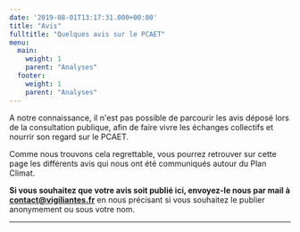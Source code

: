```yaml
---
date: '2019-08-01T13:17:31.000+00:00'
title: "Avis"
fulltitle: "Quelques avis sur le PCAET"
menu:
  main:
    weight: 1
    parent: "Analyses"
  footer:
    weight: 1
    parent: "Analyses"
---
```


A notre connaissance, il n'est pas possible de parcourir les avis déposé lors de la consultation publique, afin de faire vivre les échanges collectifs et nourrir son regard sur le PCAET.

Comme nous trouvons cela regrettable, vous pourrez retrouver sur cette page les différents avis qui nous ont été communiqués autour du Plan Climat.

**Si vous souhaitez que votre avis soit publié ici, envoyez-le nous par mail à [contact@vigiliantes.fr](mailto:contact@vigiliantes.fr)** en nous précisant si vous souhaitez le publier anonymement ou sous votre nom.

___